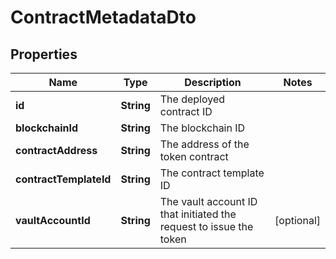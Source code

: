 

# ContractMetadataDto


## Properties

| Name | Type | Description | Notes |
|------------ | ------------- | ------------- | -------------|
|**id** | **String** | The deployed contract ID |  |
|**blockchainId** | **String** | The blockchain ID |  |
|**contractAddress** | **String** | The address of the token contract |  |
|**contractTemplateId** | **String** | The contract template ID |  |
|**vaultAccountId** | **String** | The vault account ID that initiated the request to issue the token |  [optional] |



